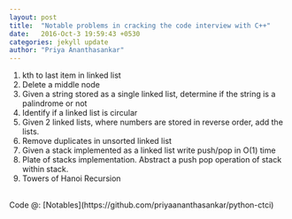 ```yaml
---
layout: post
title:  "Notable problems in cracking the code interview with C++"
date:   2016-Oct-3 19:59:43 +0530
categories: jekyll update
author: "Priya Ananthasankar"
---
```

1. kth to last item in linked list
2. Delete a middle node
3. Given a string stored as a single linked list, determine if the string is a palindrome or not
4. Identify if a linked list is circular
5. Given 2 linked lists, where numbers are stored in reverse order, add the lists.
6. Remove duplicates in unsorted linked list
7. Given a stack implemented as a linked list write push/pop in O(1) time
8. Plate of stacks implementation. Abstract a push pop operation of stack within stack.
9. Towers of Hanoi Recursion
<br>
Code @: [Notables](https://github.com/priyaananthasankar/python-ctci)
